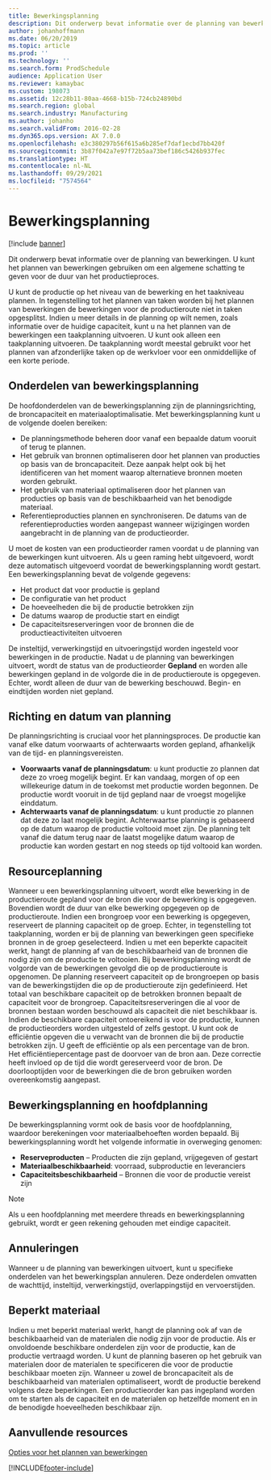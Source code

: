 ```yaml
---
title: Bewerkingsplanning
description: Dit onderwerp bevat informatie over de planning van bewerkingen. U kunt het plannen van bewerkingen gebruiken om een algemene schatting te geven voor de duur van het productieproces.
author: johanhoffmann
ms.date: 06/20/2019
ms.topic: article
ms.prod: ''
ms.technology: ''
ms.search.form: ProdSchedule
audience: Application User
ms.reviewer: kamaybac
ms.custom: 198073
ms.assetid: 12c28b11-80aa-4668-b15b-724cb24890bd
ms.search.region: global
ms.search.industry: Manufacturing
ms.author: johanho
ms.search.validFrom: 2016-02-28
ms.dyn365.ops.version: AX 7.0.0
ms.openlocfilehash: e3c380297b56f615a6b285ef7daf1ecbd7bb420f
ms.sourcegitcommit: 3b87f042a7e97f72b5aa73bef186c5426b937fec
ms.translationtype: HT
ms.contentlocale: nl-NL
ms.lasthandoff: 09/29/2021
ms.locfileid: "7574564"
---
```

# <a name="operations-scheduling"></a>Bewerkingsplanning

[!include [banner](../includes/banner.md)]

Dit onderwerp bevat informatie over de planning van bewerkingen. U kunt het plannen van bewerkingen gebruiken om een algemene schatting te geven voor de duur van het productieproces.

U kunt de productie op het niveau van de bewerking en het taakniveau plannen. In tegenstelling tot het plannen van taken worden bij het plannen van bewerkingen de bewerkingen voor de productieroute niet in taken opgesplitst. Indien u meer details in de planning op wilt nemen, zoals informatie over de huidige capaciteit, kunt u na het plannen van de bewerkingen een taakplanning uitvoeren. U kunt ook alleen een taakplanning uitvoeren. De taakplanning wordt meestal gebruikt voor het plannen van afzonderlijke taken op de werkvloer voor een onmiddellijke of een korte periode.

## <a name="components-of-operations-scheduling"></a>Onderdelen van bewerkingsplanning
De hoofdonderdelen van de bewerkingsplanning zijn de planningsrichting, de broncapaciteit en materiaaloptimalisatie. Met bewerkingsplanning kunt u de volgende doelen bereiken:

-   De planningsmethode beheren door vanaf een bepaalde datum vooruit of terug te plannen.
-   Het gebruik van bronnen optimaliseren door het plannen van producties op basis van de broncapaciteit. Deze aanpak helpt ook bij het identificeren van het moment waarop alternatieve bronnen moeten worden gebruikt.
-   Het gebruik van materiaal optimaliseren door het plannen van producties op basis van de beschikbaarheid van het benodigde materiaal.
-   Referentieproducties plannen en synchroniseren. De datums van de referentieproducties worden aangepast wanneer wijzigingen worden aangebracht in de planning van de productieorder.

U moet de kosten van een productieorder ramen voordat u de planning van de bewerkingen kunt uitvoeren. Als u geen raming hebt uitgevoerd, wordt deze automatisch uitgevoerd voordat de bewerkingsplanning wordt gestart. Een bewerkingsplanning bevat de volgende gegevens:

-   Het product dat voor productie is gepland
-   De configuratie van het product
-   De hoeveelheden die bij de productie betrokken zijn
-   De datums waarop de productie start en eindigt
-   De capaciteitsreserveringen voor de bronnen die de productieactiviteiten uitvoeren

De insteltijd, verwerkingstijd en uitvoeringstijd worden ingesteld voor bewerkingen in de productie. Nadat u de planning van bewerkingen uitvoert, wordt de status van de productieorder **Gepland** en worden alle bewerkingen gepland in de volgorde die in de productieroute is opgegeven. Echter, wordt alleen de duur van de bewerking beschouwd. Begin- en eindtijden worden niet gepland.

## <a name="scheduling-direction-and-date"></a>Richting en datum van planning
De planningsrichting is cruciaal voor het planningsproces. De productie kan vanaf elke datum voorwaarts of achterwaarts worden gepland, afhankelijk van de tijd- en planningsvereisten.

-   **Voorwaarts vanaf de planningsdatum**: u kunt productie zo plannen dat deze zo vroeg mogelijk begint. Er kan vandaag, morgen of op een willekeurige datum in de toekomst met productie worden begonnen. De productie wordt vooruit in de tijd gepland naar de vroegst mogelijke einddatum.
-   **Achterwaarts vanaf de planningsdatum**: u kunt productie zo plannen dat deze zo laat mogelijk begint. Achterwaartse planning is gebaseerd op de datum waarop de productie voltooid moet zijn. De planning telt vanaf die datum terug naar de laatst mogelijke datum waarop de productie kan worden gestart en nog steeds op tijd voltooid kan worden.

## <a name="resource-scheduling"></a>Resourceplanning
Wanneer u een bewerkingsplanning uitvoert, wordt elke bewerking in de productieroute gepland voor de bron die voor de bewerking is opgegeven. Bovendien wordt de duur van elke bewerking opgegeven op de productieroute. Indien een brongroep voor een bewerking is opgegeven, reserveert de planning capaciteit op de groep. Echter, in tegenstelling tot taakplanning, worden er bij de planning van bewerkingen geen specifieke bronnen in de groep geselecteerd. Indien u met een beperkte capaciteit werkt, hangt de planning af van de beschikbaarheid van de bronnen die nodig zijn om de productie te voltooien. Bij bewerkingsplanning wordt de volgorde van de bewerkingen gevolgd die op de productieroute is opgenomen. De planning reserveert capaciteit op de brongroepen op basis van de bewerkingstijden die op de productieroute zijn gedefinieerd. Het totaal van beschikbare capaciteit op de betrokken bronnen bepaalt de capaciteit voor de brongroep. Capaciteitsreserveringen die al voor de bronnen bestaan worden beschouwd als capaciteit die niet beschikbaar is. Indien de beschikbare capaciteit ontoereikend is voor de productie, kunnen de productieorders worden uitgesteld of zelfs gestopt. U kunt ook de efficiëntie opgeven die u verwacht van de bronnen die bij de productie betrokken zijn. U geeft de efficiëntie op als een percentage van de bron. Het efficiëntiepercentage past de doorvoer van de bron aan. Deze correctie heeft invloed op de tijd die wordt gereserveerd voor de bron. De doorlooptijden voor de bewerkingen die de bron gebruiken worden overeenkomstig aangepast.

## <a name="operations-scheduling-and-master-planning"></a>Bewerkingsplanning en hoofdplanning
De bewerkingsplanning vormt ook de basis voor de hoofdplanning, waardoor berekeningen voor materiaalbehoeften worden bepaald. Bij bewerkingsplanning wordt het volgende informatie in overweging genomen:

-   **Reserveproducten** – Producten die zijn gepland, vrijgegeven of gestart
-   **Materiaalbeschikbaarheid**: voorraad, subproductie en leveranciers
-   **Capaciteitsbeschikbaarheid** – Bronnen die voor de productie vereist zijn

> [!NOTE]
> Als u een hoofdplanning met meerdere threads en bewerkingsplanning gebruikt, wordt er geen rekening gehouden met eindige capaciteit. 

## <a name="cancellations"></a>Annuleringen
Wanneer u de planning van bewerkingen uitvoert, kunt u specifieke onderdelen van het bewerkingsplan annuleren. Deze onderdelen omvatten de wachttijd, insteltijd, verwerkingstijd, overlappingstijd en vervoerstijden.

## <a name="finite-materials"></a>Beperkt materiaal
Indien u met beperkt materiaal werkt, hangt de planning ook af van de beschikbaarheid van de materialen die nodig zijn voor de productie. Als er onvoldoende beschikbare onderdelen zijn voor de productie, kan de productie vertraagd worden. U kunt de planning baseren op het gebruik van materialen door de materialen te specificeren die voor de productie beschikbaar moeten zijn. Wanneer u zowel de broncapaciteit als de beschikbaarheid van materialen optimaliseert, wordt de productie berekend volgens deze beperkingen. Een productieorder kan pas ingepland worden om te starten als de capaciteit en de materialen op hetzelfde moment en in de benodigde hoeveelheden beschikbaar zijn.

## <a name="additional-resources"></a>Aanvullende resources

[Opties voor het plannen van bewerkingen](operation-scheduling-options.md)





[!INCLUDE[footer-include](../../includes/footer-banner.md)]